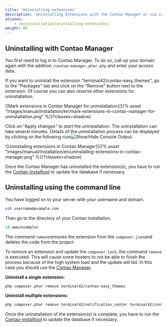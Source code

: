 ```yaml
---
title: 'Uninstalling extensions'
description: 'Uninstalling Extensions with the Contao Manager or via command line'
aliases:
    - /en/installation/uninstalling-extensions/
weight: 80
---
```


## Uninstalling with Contao Manager

You first need to log in to Contao Manager. To do so, call up your domain again with the addition `/contao-manager.phar.php` and enter your access data.

If you want to uninstall the extension "terminal42/contao-easy\_themes", go to the "Packages" tab and click on the "Remove" button next to the extension. Of course you can also reserve other extensions for uninstallation.

![Mark extensions in Contao Manager for uninstallation]({{% asset "images/manual/installation/en/mark-extensions-in-contao-manager-for-uninstallation.png" %}}?classes=shadow)

Click on "Apply changes" to start the uninstallation. The uninstallation can take several minutes. Details of the uninstallation process can be displayed by clicking on the following icon![Show/Hide Console Output](/de/icons/konsolenausgabe.png?classes=icon).

![Uninstalling extensions in Contao Manager]({{% asset "images/manual/installation/en/uninstalling-extensions-in-contao-manager.png" %}}?classes=shadow)

Once the Contao Manager has uninstalled the extension(s), you have to run the [Contao-Installtool](../contao-installtool/) to update the database if necessary.

## Uninstalling using the command line

You have logged on to your server with your username and domain.

```bash
ssh username@example.com
```

Then go to the directory of your Contao installation.

```bash
cd www/example/
```

The command `remove`removes the extension from the `composer.json`and deletes the code from the project.

To remove an extension and update the `composer.lock`, the command `remove` is executed. This will cause some hosters to not be able to finish the process because of the high system load and the update will fail. In this case you should use the [Contao Manager](#uninstalling-with-contao-manager).

**Uninstall a single extension:**

```bash
php composer.phar remove terminal42/contao-easy_themes
```

**Uninstall multiple extensions:**

```bash
php composer.phar remove terminal42/notification_center terminal42/contao-leads
```

Once the uninstallation of the extension(s) is complete, you have to run the [Contao-Installtool](../contao-installtool/) to update the database if necessary.

